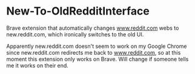 # New-To-OldRedditInterface
Brave extension that automatically changes www.reddit.com webs to new.reddit.com, which ironically switches to the old UI.

Apparently new.reddit.com doesn't seem to work on my Google Chrome since new.reddit.com redirects me back to www.reddit.com, so at this moment this extension only works on Brave. Will change if someone tells me it works on their end.
